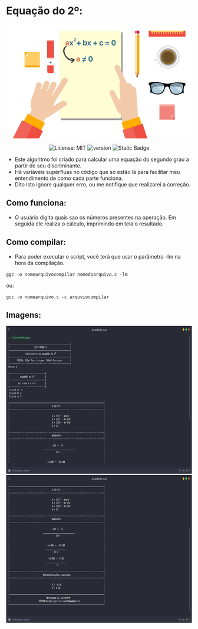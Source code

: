 # Equação do 2º:

<div align="center">

<img src="./images/iconHeader.png" width="500">

<br>

![License: MIT](https://img.shields.io/badge/License-MIT-blue.svg)
![version](https://img.shields.io/badge/Version-0.95-orange)
![Static Badge](https://img.shields.io/badge/STATUS-CONCLUDED-yellow)
</div>

- Este algoritmo foi criado para calcular uma equação do segundo grau a partir de seu discriminante.
- Há variáveis supérfluas no código que só estão lá para facilitar meu entendimento de como cada parte funciona.
- Dito isto ignore qualquer erro, ou me notifique que realizarei a correção.

## Como funciona:
- O usuário digita quais sao os números presentes na operação. Em seguida ele realiza o cálculo, imprimindo em tela o resultado.

## Como compilar:
- Para poder executar o script, você terá que usar o parâmetro -lm na hora da compilação.
```
ggc -o nomearquivocompilar nomedoarquivo.c -lm
```
ou:
```
gcc -o nomearquivo.c -c arquviocompilar
```
## Imagens:
<div align="center">

<img alt="Image" height="400" src="./images/imgTwo.png" width="600"/>

<img alt="image" height="400" src="./images/imgOne.png" width="600"/>
</div>

